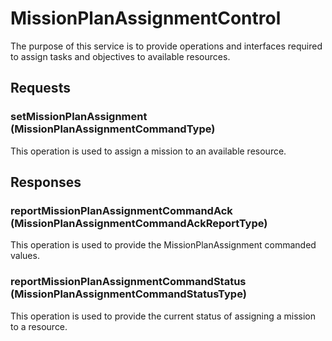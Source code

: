 # MissionPlanAssignmentControl
The purpose of this service is to provide operations and interfaces required to assign tasks and objectives to available resources.

## Requests
### setMissionPlanAssignment (MissionPlanAssignmentCommandType)
This operation is used to assign a mission to an available resource.

## Responses
### reportMissionPlanAssignmentCommandAck (MissionPlanAssignmentCommandAckReportType)
This operation is used to provide the MissionPlanAssignment commanded values.
### reportMissionPlanAssignmentCommandStatus (MissionPlanAssignmentCommandStatusType)
This operation is used to provide the current status of assigning a mission to a resource.

